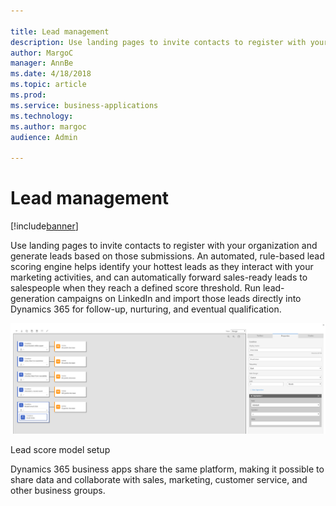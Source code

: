 ```yaml
---

title: Lead management
description: Use landing pages to invite contacts to register with your organization and generate leads based on those submissions.
author: MargoC
manager: AnnBe
ms.date: 4/18/2018
ms.topic: article
ms.prod: 
ms.service: business-applications
ms.technology: 
ms.author: margoc
audience: Admin

---
```

#  Lead management




[!include[banner](../../includes/banner.md)]

Use landing pages to invite contacts to register with your organization and
generate leads based on those submissions. An automated, rule-based lead scoring
engine helps identify your hottest leads as they interact with your marketing
activities, and can automatically forward sales-ready leads to salespeople when
they reach a defined score threshold. Run lead-generation campaigns on LinkedIn
and import those leads directly into Dynamics 365 for follow-up, nurturing, and
eventual qualification.

![A screenshot of a lead score model setup example](media/lead-management-1.png "A screenshot of a lead score model setup example")
<!-- Marketing_LeadManagement_A.png -->


Lead score model setup

Dynamics 365 business apps share the same platform, making it possible to share
data and collaborate with sales, marketing, customer service, and other business
groups.
